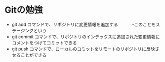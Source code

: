 # Gitの勉強
- git add コマンドで、リポジトリに変更情報を追加する
　　　-このことをステージングという
- git commit コマンドで、リポジトリのインデックスに追加された変更情報にコメントをつけてコミットできる
- git push コマンドで、ローカルのコミットをリモートのリポジトリに反映させることができる

